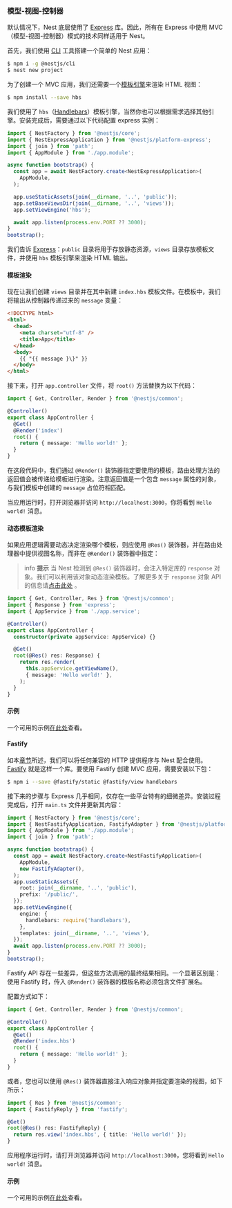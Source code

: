 ### 模型-视图-控制器

默认情况下，Nest 底层使用了 [Express](https://github.com/expressjs/express) 库。因此，所有在 Express 中使用 MVC（模型-视图-控制器）模式的技术同样适用于 Nest。

首先，我们使用 [CLI](https://github.com/nestjs/nest-cli) 工具搭建一个简单的 Nest 应用：

```bash
$ npm i -g @nestjs/cli
$ nest new project
```

为了创建一个 MVC 应用，我们还需要一个[模板引擎](https://expressjs.com/en/guide/using-template-engines.html)来渲染 HTML 视图：

```bash
$ npm install --save hbs
```

我们使用了 `hbs`（[Handlebars](https://github.com/pillarjs/hbs#readme)）模板引擎，当然你也可以根据需求选择其他引擎。安装完成后，需要通过以下代码配置 express 实例：

```typescript
import { NestFactory } from '@nestjs/core';
import { NestExpressApplication } from '@nestjs/platform-express';
import { join } from 'path';
import { AppModule } from './app.module';

async function bootstrap() {
  const app = await NestFactory.create<NestExpressApplication>(
    AppModule,
  );

  app.useStaticAssets(join(__dirname, '..', 'public'));
  app.setBaseViewsDir(join(__dirname, '..', 'views'));
  app.setViewEngine('hbs');

  await app.listen(process.env.PORT ?? 3000);
}
bootstrap();
```

我们告诉 [Express](https://github.com/expressjs/express)：`public` 目录将用于存放静态资源，`views` 目录存放模板文件，并使用 `hbs` 模板引擎来渲染 HTML 输出。

#### 模板渲染

现在让我们创建 `views` 目录并在其中新建 `index.hbs` 模板文件。在模板中，我们将输出从控制器传递过来的 `message` 变量：

```html
<!DOCTYPE html>
<html>
  <head>
    <meta charset="utf-8" />
    <title>App</title>
  </head>
  <body>
    {{ "{{ message }\}" }}
  </body>
</html>
```

接下来，打开 `app.controller` 文件，将 `root()` 方法替换为以下代码：

```typescript
import { Get, Controller, Render } from '@nestjs/common';

@Controller()
export class AppController {
  @Get()
  @Render('index')
  root() {
    return { message: 'Hello world!' };
  }
}
```

在这段代码中，我们通过 `@Render()` 装饰器指定要使用的模板，路由处理方法的返回值会被传递给模板进行渲染。注意返回值是一个包含 `message` 属性的对象，与我们模板中创建的 `message` 占位符相匹配。

当应用运行时，打开浏览器并访问 `http://localhost:3000`，你将看到 `Hello world!` 消息。

#### 动态模板渲染

如果应用逻辑需要动态决定渲染哪个模板，则应使用 `@Res()` 装饰器，并在路由处理器中提供视图名称，而非在 `@Render()` 装饰器中指定：

> info **提示** 当 Nest 检测到 `@Res()` 装饰器时，会注入特定库的 `response` 对象。我们可以利用该对象动态渲染模板。了解更多关于 `response` 对象 API 的信息请[点击此处](https://expressjs.com/en/api.html) 。

```typescript
import { Get, Controller, Res } from '@nestjs/common';
import { Response } from 'express';
import { AppService } from './app.service';

@Controller()
export class AppController {
  constructor(private appService: AppService) {}

  @Get()
  root(@Res() res: Response) {
    return res.render(
      this.appService.getViewName(),
      { message: 'Hello world!' },
    );
  }
}
```

#### 示例

一个可用的示例[在此处](https://github.com/nestjs/nest/tree/master/sample/15-mvc)查看。

#### Fastify

如本[章节](/techniques/performance)所述，我们可以将任何兼容的 HTTP 提供程序与 Nest 配合使用。[Fastify](https://github.com/fastify/fastify) 就是这样一个库。要使用 Fastify 创建 MVC 应用，需要安装以下包：

```bash
$ npm i --save @fastify/static @fastify/view handlebars
```

接下来的步骤与 Express 几乎相同，仅存在一些平台特有的细微差异。安装过程完成后，打开 `main.ts` 文件并更新其内容：

```typescript
import { NestFactory } from '@nestjs/core';
import { NestFastifyApplication, FastifyAdapter } from '@nestjs/platform-fastify';
import { AppModule } from './app.module';
import { join } from 'path';

async function bootstrap() {
  const app = await NestFactory.create<NestFastifyApplication>(
    AppModule,
    new FastifyAdapter(),
  );
  app.useStaticAssets({
    root: join(__dirname, '..', 'public'),
    prefix: '/public/',
  });
  app.setViewEngine({
    engine: {
      handlebars: require('handlebars'),
    },
    templates: join(__dirname, '..', 'views'),
  });
  await app.listen(process.env.PORT ?? 3000);
}
bootstrap();
```

Fastify API 存在一些差异，但这些方法调用的最终结果相同。一个显著区别是：使用 Fastify 时，传入 `@Render()` 装饰器的模板名称必须包含文件扩展名。

配置方式如下：

```typescript
import { Get, Controller, Render } from '@nestjs/common';

@Controller()
export class AppController {
  @Get()
  @Render('index.hbs')
  root() {
    return { message: 'Hello world!' };
  }
}
```

或者，您也可以使用 `@Res()` 装饰器直接注入响应对象并指定要渲染的视图，如下所示：

```typescript
import { Res } from '@nestjs/common';
import { FastifyReply } from 'fastify';

@Get()
root(@Res() res: FastifyReply) {
  return res.view('index.hbs', { title: 'Hello world!' });
}
```

应用程序运行时，请打开浏览器并访问 `http://localhost:3000`，您将看到 `Hello world!` 消息。

#### 示例

一个可用的示例[在此处](https://github.com/nestjs/nest/tree/master/sample/17-mvc-fastify)查看。
